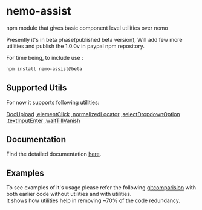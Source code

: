 # nemo-assist
npm module that gives basic component level utilities over nemo



Presently it's in beta phase(published beta version), Will add few more utilities and publish the 1.0.0v in paypal npm repository.

  


For time being, to include use : 
```markdown
npm install nemo-assist@beta
```

## Supported Utils
For now it supports following utilities:

[DocUpload](https://github.paypal.com/pages/deegarg/nemo-assist/global.html#DocUpload)
,[elementClick](https://github.paypal.com/pages/deegarg/nemo-assist/global.html#elementClick)
,[normalizedLocator](https://github.paypal.com/pages/deegarg/nemo-assist/global.html#normalizedLocator)
,[selectDropdownOption](https://github.paypal.com/pages/deegarg/nemo-assist/global.html#selectDropdownOption)
,[textInputEnter](https://github.paypal.com/pages/deegarg/nemo-assist/global.html#textInputEnter)
,[waitTillVanish](https://github.paypal.com/pages/deegarg/nemo-assist/global.html#waitTillVanish)

## Documentation
Find the detailed documentation [here](https://github.paypal.com/pages/deegarg/nemo-assist).

## Examples
To see examples of it's usage please refer the following [gitcomparision](https://github.paypal.com/Customers-R/compliancedashboardweb/compare/develop...deegarg:nemo-assistexample) with both earlier code without utilities and with utilities.  
It shows how utilities help in removing ~70% of the code redundancy.


